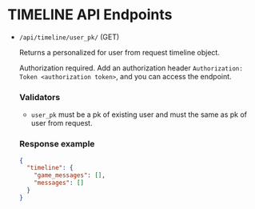 # TIMELINE API Endpoints

- ```/api/timeline/user_pk/``` (GET)

    Returns a personalized for user from request timeline object.

    Authorization required. Add an authorization header ```Authorization: Token <authorization token>```, and you can 
    access the endpoint.

    ### Validators

    - ```user_pk``` must be a pk of existing user and must the same as pk of user from request.

    ### Response example

    ```json
    {
      "timeline": {
        "game_messages": [],
        "messages": []
      }
    }
    ```
